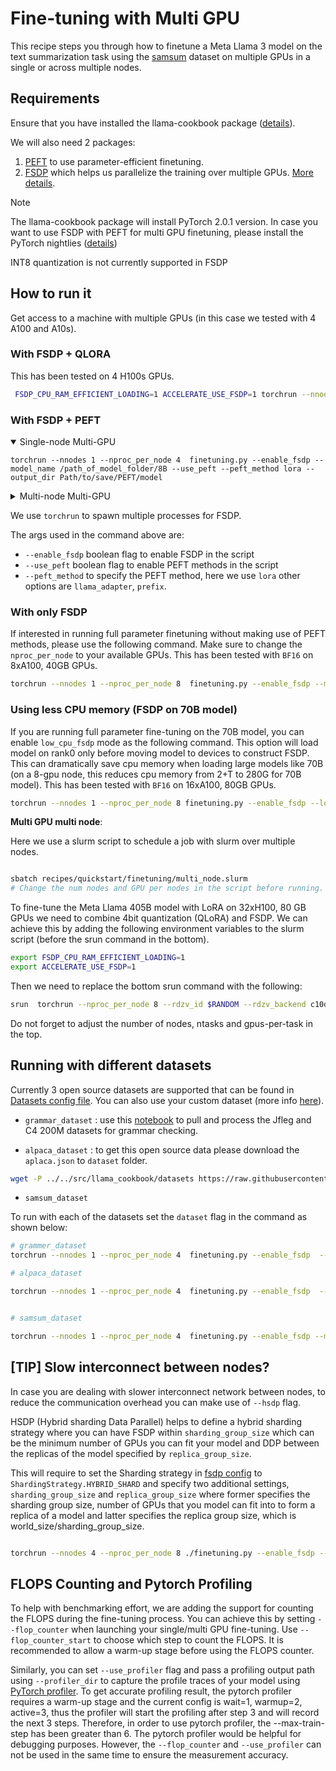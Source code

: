 # Fine-tuning with Multi GPU
This recipe steps you through how to finetune a Meta Llama 3 model on the text summarization task using the [samsum](https://huggingface.co/datasets/samsum) dataset on multiple GPUs in a single or across multiple nodes.


## Requirements
Ensure that you have installed the llama-cookbook package ([details](../../README.md#installing)).

We will also need 2 packages:
1. [PEFT](https://github.com/huggingface/peft) to use parameter-efficient finetuning.
2. [FSDP](https://pytorch.org/tutorials/intermediate/FSDP_adavnced_tutorial.html) which helps us parallelize the training over multiple GPUs. [More details](./LLM_finetuning_overview.md#2-full-partial-parameter-finetuning).

> [!NOTE]
> The llama-cookbook package will install PyTorch 2.0.1 version. In case you want to use FSDP with PEFT for multi GPU finetuning, please install the PyTorch nightlies ([details](../../README.md#pytorch-nightlies))
>
> INT8 quantization is not currently supported in FSDP


## How to run it
Get access to a machine with multiple GPUs (in this case we tested with 4 A100 and A10s).

### With FSDP + QLORA

This has been tested on 4 H100s GPUs.

```bash
 FSDP_CPU_RAM_EFFICIENT_LOADING=1 ACCELERATE_USE_FSDP=1 torchrun --nnodes 1 --nproc_per_node 4  finetuning.py --enable_fsdp  --quantization int4 --model_name /path_of_model_folder/70B  --mixed_precision False --low_cpu_fsdp --use_peft --peft_method lora --output_dir Path/to/save/PEFT/model
```

### With FSDP + PEFT

<details open>
<summary>Single-node Multi-GPU</summary>

    torchrun --nnodes 1 --nproc_per_node 4  finetuning.py --enable_fsdp --model_name /path_of_model_folder/8B --use_peft --peft_method lora --output_dir Path/to/save/PEFT/model

</details>

<details>
<summary>Multi-node Multi-GPU</summary>
Here we use a slurm script to schedule a job with slurm over multiple nodes.

    # Change the num nodes and GPU per nodes in the script before running.
    sbatch ./multi_node.slurm

</details>


We use `torchrun` to spawn multiple processes for FSDP.

The args used in the command above are:
* `--enable_fsdp` boolean flag to enable FSDP  in the script
* `--use_peft` boolean flag to enable PEFT methods in the script
* `--peft_method` to specify the PEFT method, here we use `lora` other options are `llama_adapter`, `prefix`.


### With only FSDP
If interested in running full parameter finetuning without making use of PEFT methods, please use the following command. Make sure to change the `nproc_per_node` to your available GPUs. This has been tested with `BF16` on 8xA100, 40GB GPUs.

```bash
torchrun --nnodes 1 --nproc_per_node 8  finetuning.py --enable_fsdp --model_name /path_of_model_folder/8B --dist_checkpoint_root_folder model_checkpoints --dist_checkpoint_folder fine-tuned --fsdp_config.pure_bf16 --use_fast_kernels
```

### Using less CPU memory (FSDP on 70B model)

If you are running full parameter fine-tuning on the 70B model, you can enable `low_cpu_fsdp` mode as the following command. This option will load model on rank0 only before moving model to devices to construct FSDP. This can dramatically save cpu memory when loading large models like 70B (on a 8-gpu node, this reduces cpu memory from 2+T to 280G for 70B model). This has been tested with `BF16` on 16xA100, 80GB GPUs.

```bash
torchrun --nnodes 1 --nproc_per_node 8 finetuning.py --enable_fsdp --low_cpu_fsdp --fsdp_config.pure_bf16 --model_name /path_of_model_folder/70B --batch_size_training 1 --dist_checkpoint_root_folder model_checkpoints --dist_checkpoint_folder fine-tuned
```

**Multi GPU multi node**:

Here we use a slurm script to schedule a job with slurm over multiple nodes.

```bash

sbatch recipes/quickstart/finetuning/multi_node.slurm
# Change the num nodes and GPU per nodes in the script before running.

```

To fine-tune the Meta Llama 405B model with LoRA on 32xH100, 80 GB GPUs we need to combine 4bit quantization (QLoRA) and FSDP.
We can achieve this by adding the following environment variables to the slurm script (before the srun command in the bottom).

```bash
export FSDP_CPU_RAM_EFFICIENT_LOADING=1
export ACCELERATE_USE_FSDP=1 
```

Then we need to replace the bottom srun command with the following:

```bash
srun  torchrun --nproc_per_node 8 --rdzv_id $RANDOM --rdzv_backend c10d --rdzv_endpoint $head_node_ip:29500 ./finetuning.py  --enable_fsdp --use_peft --peft_method lora --quantization 4bit  --quantization_config.quant_type nf4 --mixed_precision False --low_cpu_fsdp
```

Do not forget to adjust the number of nodes, ntasks and gpus-per-task in the top.

## Running with different datasets
Currently 3 open source datasets are supported that can be found in [Datasets config file](../../src/llama_cookbook/configs/datasets.py). You can also use your custom dataset (more info [here](./datasets/README.md)).

* `grammar_dataset` : use this [notebook](../../src/llama_cookbook/datasets/grammar_dataset/grammar_dataset_process.ipynb) to pull and process the Jfleg and C4 200M datasets for grammar checking.

* `alpaca_dataset` : to get this open source data please download the `aplaca.json` to `dataset` folder.

```bash
wget -P ../../src/llama_cookbook/datasets https://raw.githubusercontent.com/tatsu-lab/stanford_alpaca/main/alpaca_data.json
```

* `samsum_dataset`

To run with each of the datasets set the `dataset` flag in the command as shown below:

```bash
# grammer_dataset
torchrun --nnodes 1 --nproc_per_node 4  finetuning.py --enable_fsdp  --model_name /path_of_model_folder/8B --use_peft --peft_method lora --dataset grammar_dataset --save_model --dist_checkpoint_root_folder model_checkpoints --dist_checkpoint_folder fine-tuned  --fsdp_config.pure_bf16 --output_dir Path/to/save/PEFT/model

# alpaca_dataset

torchrun --nnodes 1 --nproc_per_node 4  finetuning.py --enable_fsdp  --model_name /path_of_model_folder/8B --use_peft --peft_method lora --dataset alpaca_dataset --save_model --dist_checkpoint_root_folder model_checkpoints --dist_checkpoint_folder fine-tuned --fsdp_config.pure_bf16 --output_dir Path/to/save/PEFT/model


# samsum_dataset

torchrun --nnodes 1 --nproc_per_node 4  finetuning.py --enable_fsdp --model_name /path_of_model_folder/8B --use_peft --peft_method lora --dataset samsum_dataset --save_model --dist_checkpoint_root_folder model_checkpoints --dist_checkpoint_folder fine-tuned --fsdp_config.pure_bf16 --output_dir Path/to/save/PEFT/model

```



## [TIP] Slow interconnect between nodes?
In case you are dealing with slower interconnect network between nodes, to reduce the communication overhead you can make use of `--hsdp` flag.

HSDP (Hybrid sharding Data Parallel) helps to define a hybrid sharding strategy where you can have FSDP within `sharding_group_size` which can be the minimum number of GPUs you can fit your model and DDP between the replicas of the model specified by `replica_group_size`.

This will require to set the Sharding strategy in [fsdp config](../../src/llama_cookbook/configs/fsdp.py) to `ShardingStrategy.HYBRID_SHARD` and specify two additional settings, `sharding_group_size` and `replica_group_size` where former specifies the sharding group size, number of GPUs that you model can fit into to form a replica of a model and latter specifies the replica group size, which is world_size/sharding_group_size.

```bash

torchrun --nnodes 4 --nproc_per_node 8 ./finetuning.py --enable_fsdp --low_cpu_fsdp --fsdp_config.pure_bf16 --model_name /path_of_model_folder/70B --batch_size_training 1 --dist_checkpoint_root_folder model_checkpoints --dist_checkpoint_folder fine-tuned --hsdp --sharding_group_size n --replica_group_size world_size/n

```

## FLOPS Counting and Pytorch Profiling

To help with benchmarking effort, we are adding the support for counting the FLOPS during the fine-tuning process. You can achieve this by setting `--flop_counter` when launching your single/multi GPU fine-tuning. Use `--flop_counter_start` to choose which step to count the FLOPS. It is recommended to allow a warm-up stage before using the FLOPS counter.

Similarly, you can set `--use_profiler` flag and pass a profiling output path using `--profiler_dir` to capture the profile traces of your model using [PyTorch profiler](https://pytorch.org/tutorials/intermediate/tensorboard_profiler_tutorial.html). To get accurate profiling result, the pytorch profiler requires a warm-up stage and the current config is wait=1, warmup=2, active=3, thus the profiler will start the profiling after step 3 and will record the next 3 steps. Therefore, in order to use pytorch profiler, the --max-train-step has been greater than 6.  The pytorch profiler would be helpful for debugging purposes. However, the `--flop_counter` and `--use_profiler` can not be used in the same time to ensure the measurement accuracy.
